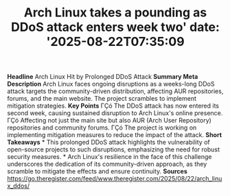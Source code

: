 ﻿---
title: "Arch Linux takes a pounding as DDoS attack enters week two'
date: '2025-08-22T07:35:09"
category: "Markets"
summary: ""
slug: "arch linux takes a pounding as ddos attack enters week two"
source_urls:
  - "https://go.theregister.com/feed/www.theregister.com/2025/08/22/arch_linux_ddos/"
seo:
  title: "Arch Linux takes a pounding as DDoS attack enters week two | Hash n Hedge'
  description: '"
  keywords: ["news", "markets", "brief"]
---
**Headline** Arch Linux Hit by Prolonged DDoS Attack  **Summary Meta Description** Arch Linux faces ongoing disruptions as a weeks-long DDoS attack targets the community-driven distribution, affecting AUR repositories, forums, and the main website. The project scrambles to implement mitigation strategies.  **Key Points**  ΓÇó The DDoS attack has now entered its second week, causing sustained disruption to Arch Linux's online presence. ΓÇó Affecting not just the main site but also AUR (Arch User Repository) repositories and community forums. ΓÇó The project is working on implementing mitigation measures to reduce the impact of the attack.  **Short Takeaways**  * This prolonged DDoS attack highlights the vulnerability of open-source projects to such disruptions, emphasizing the need for robust security measures. * Arch Linux's resilience in the face of this challenge underscores the dedication of its community-driven approach, as they scramble to mitigate the effects and ensure continuity.  **Sources** https://go.theregister.com/feed/www.theregister.com/2025/08/22/arch_linux_ddos/ 
